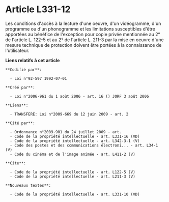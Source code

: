 # Article L331-12

Les conditions d'accès à la lecture d'une oeuvre, d'un vidéogramme, d'un programme ou d'un phonogramme et les limitations
susceptibles d'être apportées au bénéfice de l'exception pour copie privée mentionnée au 2° de l'article L. 122-5 et au 2° de
l'article L. 211-3 par la mise en oeuvre d'une mesure technique de protection doivent être portées à la connaissance de
l'utilisateur.

**Liens relatifs à cet article**

	**Codifié par**:

	  - Loi n°92-597 1992-07-01

	**Créé par**:

	  - Loi n°2006-961 du 1 août 2006 - art. 16 () JORF 3 août 2006

	**Liens**:

	  - TRANSFERE: Loi n°2009-669 du 12 juin 2009 - art. 2

	**Cité par**:

	  - Ordonnance n°2009-901 du 24 juillet 2009 - art.
	  - Code de la propriété intellectuelle - art. L331-16 (VD)
	  - Code de la propriété intellectuelle - art. L342-3-1 (V)
	  - Code des postes et des communications électroni... - art. L34-1 (V)
	  - Code du cinéma et de l'image animée - art. L411-2 (V)

	**Cite**:

	  - Code de la propriété intellectuelle - art. L122-5 (V)
	  - Code de la propriété intellectuelle - art. L211-3 (V)

	**Nouveaux textes**:

	  - Code de la propriété intellectuelle - art. L331-10 (VD)
